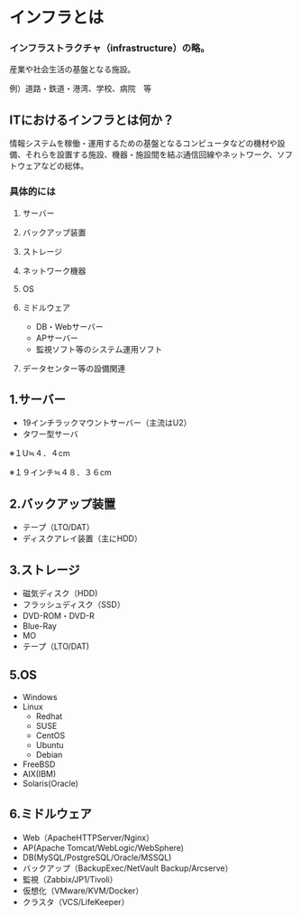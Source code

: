 # インフラとは
### インフラストラクチャ（infrastructure）の略。
産業や社会生活の基盤となる施設。

例）道路・鉄道・港湾、学校、病院　等
## ITにおけるインフラとは何か？
情報システムを稼働・運用するための基盤となるコンピュータなどの機材や設備、それらを設置する施設、機器・施設間を結ぶ通信回線やネットワーク、ソフトウェアなどの総体。

### 具体的には
1. サーバー
2. バックアップ装置
3. ストレージ
4. ネットワーク機器
5. OS
6. ミドルウェア
   * DB・Webサーバー
   * APサーバー
   * 監視ソフト等のシステム運用ソフト

7. データセンター等の設備関連
 ## 1.サーバー
* 19インチラックマウントサーバー（主流はU2）
* タワー型サーバ
  
※１U≒４．４cm

※１９インチ≒４８．３６cm
## 2.バックアップ装置
* テープ（LTO/DAT）
* ディスクアレイ装置（主にHDD）
## 3.ストレージ
* 磁気ディスク（HDD)
* フラッシュディスク（SSD）
* DVD-ROM・DVD-R
* Blue-Ray
* MO
* テープ（LTO/DAT)
## 5.OS
* Windows
* Linux
  * Redhat
  * SUSE
  * CentOS
  * Ubuntu
  * Debian
* FreeBSD
* AIX(IBM)
* Solaris(Oracle)
## 6.ミドルウェア
* Web（ApacheHTTPServer/Nginx）
* AP(Apache Tomcat/WebLogic/WebSphere)
* DB(MySQL/PostgreSQL/Oracle/MSSQL)
* バックアップ（BackupExec/NetVault Backup/Arcserve）
* 監視（Zabbix/JP1/Tivoli）
* 仮想化（VMware/KVM/Docker）
* クラスタ（VCS/LifeKeeper）
